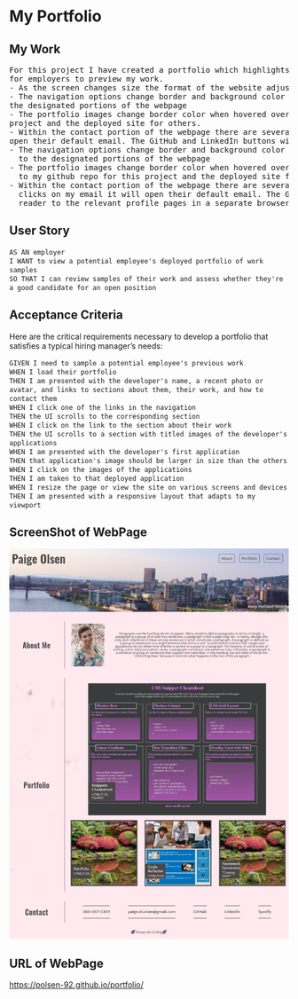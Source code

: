# My Portfolio

## My Work
<pre>
For this project I have created a portfolio which highlights my style as well as providing functionality 
for employers to preview my work. 
- As the screen changes size the format of the website adjusts to make reading a delight. 
- The navigation options change border and background color when hovered over and will take the reader to 
the designated portions of the webpage
- The portfolio images change border color when hovered over them and when clicked will take the reader to my github repo for this 
project and the deployed site for others. 
- Within the contact portion of the webpage there are several available methods to contact me. If one clicks on my email it will 
open their default email. The GitHub and LinkedIn buttons will take the reader to the relevant profile pages in a separate browser tab.
- The navigation options change border and background color when hovered over and will take the reader 
  to the designated portions of the webpage
- The portfolio images change border color when hovered over them and when clicked will take the reader 
  to my github repo for this project and the deployed site for others. 
- Within the contact portion of the webpage there are several available methods to contact me. If one 
  clicks on my email it will open their default email. The GitHub and LinkedIn buttons will take the 
  reader to the relevant profile pages in a separate browser tab.
</pre>

## User Story

```
AS AN employer
I WANT to view a potential employee's deployed portfolio of work samples
SO THAT I can review samples of their work and assess whether they're a good candidate for an open position
```


## Acceptance Criteria

Here are the critical requirements necessary to develop a portfolio that satisfies a typical hiring manager’s needs:

```
GIVEN I need to sample a potential employee's previous work
WHEN I load their portfolio
THEN I am presented with the developer's name, a recent photo or avatar, and links to sections about them, their work, and how to contact them
WHEN I click one of the links in the navigation
THEN the UI scrolls to the corresponding section
WHEN I click on the link to the section about their work
THEN the UI scrolls to a section with titled images of the developer's applications
WHEN I am presented with the developer's first application
THEN that application's image should be larger in size than the others
WHEN I click on the images of the applications
THEN I am taken to that deployed application
WHEN I resize the page or view the site on various screens and devices
THEN I am presented with a responsive layout that adapts to my viewport
```


## ScreenShot of WebPage

![screenshot](Assets/images/portfolio_screenshot.png)

## URL of WebPage

https://polsen-92.github.io/portfolio/

